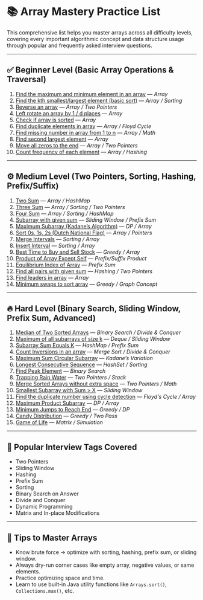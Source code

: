 # 📚 Array Mastery Practice List

This comprehensive list helps you master arrays across all difficulty levels, covering every important algorithmic concept and data structure usage through popular and frequently asked interview questions.

---

## ✅ **Beginner Level (Basic Array Operations & Traversal)**

1. [Find the maximum and minimum element in an array](https://www.geeksforgeeks.org/maximum-and-minimum-in-an-array/) — *Array*
2. [Find the kth smallest/largest element (basic sort)](https://www.geeksforgeeks.org/kth-smallestlargest-element-unsorted-array/) — *Array / Sorting*
3. [Reverse an array](https://www.geeksforgeeks.org/write-a-program-to-reverse-an-array-or-string/) — *Array / Two Pointers*
4. [Left rotate an array by 1 / d places](https://www.geeksforgeeks.org/array-rotation/) — *Array*
5. [Check if array is sorted](https://www.geeksforgeeks.org/program-to-check-if-an-array-is-sorted-or-not/) — *Array*
6. [Find duplicate elements in array](https://leetcode.com/problems/find-the-duplicate-number/) — *Array / Floyd Cycle*
7. [Find missing number in array from 1 to n](https://leetcode.com/problems/missing-number/) — *Array / Math*
8. [Find second largest element](https://www.geeksforgeeks.org/find-second-largest-element-array/) — *Array*
9. [Move all zeros to the end](https://leetcode.com/problems/move-zeroes/) — *Array / Two Pointers*
10. [Count frequency of each element](https://www.geeksforgeeks.org/counting-frequencies-of-array-elements/) — *Array / Hashing*

---

## ⚙️ **Medium Level (Two Pointers, Sorting, Hashing, Prefix/Suffix)**

1. [Two Sum](https://leetcode.com/problems/two-sum/) — *Array / HashMap*
2. [Three Sum](https://leetcode.com/problems/3sum/) — *Array / Sorting / Two Pointers*
3. [Four Sum](https://leetcode.com/problems/4sum/) — *Array / Sorting / HashMap*
4. [Subarray with given sum](https://www.geeksforgeeks.org/find-subarray-with-given-sum/) — *Sliding Window / Prefix Sum*
5. [Maximum Subarray (Kadane’s Algorithm)](https://leetcode.com/problems/maximum-subarray/) — *DP / Array*
6. [Sort 0s, 1s, 2s (Dutch National Flag)](https://leetcode.com/problems/sort-colors/) — *Array / Pointers*
7. [Merge Intervals](https://leetcode.com/problems/merge-intervals/) — *Sorting / Array*
8. [Insert Interval](https://leetcode.com/problems/insert-interval/) — *Sorting / Array*
9. [Best Time to Buy and Sell Stock](https://leetcode.com/problems/best-time-to-buy-and-sell-stock/) — *Greedy / Array*
10. [Product of Array Except Self](https://leetcode.com/problems/product-of-array-except-self/) — *Prefix/Suffix Product*
11. [Equilibrium Index of Array](https://www.geeksforgeeks.org/equilibrium-index-of-an-array/) — *Prefix Sum*
12. [Find all pairs with given sum](https://www.geeksforgeeks.org/count-pairs-with-given-sum/) — *Hashing / Two Pointers*
13. [Find leaders in array](https://www.geeksforgeeks.org/leaders-in-an-array/) — *Array*
14. [Minimum swaps to sort array](https://www.geeksforgeeks.org/minimum-number-swaps-required-sort-array/) — *Greedy / Graph Concept*

---

## 🔥 **Hard Level (Binary Search, Sliding Window, Prefix Sum, Advanced)**

1. [Median of Two Sorted Arrays](https://leetcode.com/problems/median-of-two-sorted-arrays/) — *Binary Search / Divide & Conquer*
2. [Maximum of all subarrays of size k](https://leetcode.com/problems/sliding-window-maximum/) — *Deque / Sliding Window*
3. [Subarray Sum Equals K](https://leetcode.com/problems/subarray-sum-equals-k/) — *HashMap / Prefix Sum*
4. [Count Inversions in an array](https://www.geeksforgeeks.org/counting-inversions/) — *Merge Sort / Divide & Conquer*
5. [Maximum Sum Circular Subarray](https://leetcode.com/problems/maximum-sum-circular-subarray/) — *Kadane’s Variation*
6. [Longest Consecutive Sequence](https://leetcode.com/problems/longest-consecutive-sequence/) — *HashSet / Sorting*
7. [Find Peak Element](https://leetcode.com/problems/find-peak-element/) — *Binary Search*
8. [Trapping Rain Water](https://leetcode.com/problems/trapping-rain-water/) — *Two Pointers / Stack*
9. [Merge Sorted Arrays without extra space](https://www.geeksforgeeks.org/merge-two-sorted-arrays-without-using-extra-space/) — *Two Pointers / Math*
10. [Smallest Subarray with Sum > X](https://www.geeksforgeeks.org/minimum-length-subarray-sum-greater-given-value/) — *Sliding Window*
11. [Find the duplicate number using cycle detection](https://leetcode.com/problems/find-the-duplicate-number/) — *Floyd's Cycle / Array*
12. [Maximum Product Subarray](https://leetcode.com/problems/maximum-product-subarray/) — *DP / Array*
13. [Minimum Jumps to Reach End](https://www.geeksforgeeks.org/minimum-number-jumps-to-reach-end-of-a-given-array/) — *Greedy / DP*
14. [Candy Distribution](https://leetcode.com/problems/candy/) — *Greedy / Two Pass*
15. [Game of Life](https://leetcode.com/problems/game-of-life/) — *Matrix / Simulation*

---

## 🧠 **Popular Interview Tags Covered**

* Two Pointers
* Sliding Window
* Hashing
* Prefix Sum
* Sorting
* Binary Search on Answer
* Divide and Conquer
* Dynamic Programming
* Matrix and In-place Modifications

---

## 📝 **Tips to Master Arrays**

* Know brute force → optimize with sorting, hashing, prefix sum, or sliding window.
* Always dry-run corner cases like empty array, negative values, or same elements.
* Practice optimizing space and time.
* Learn to use built-in Java utility functions like `Arrays.sort()`, `Collections.max()`, etc.

